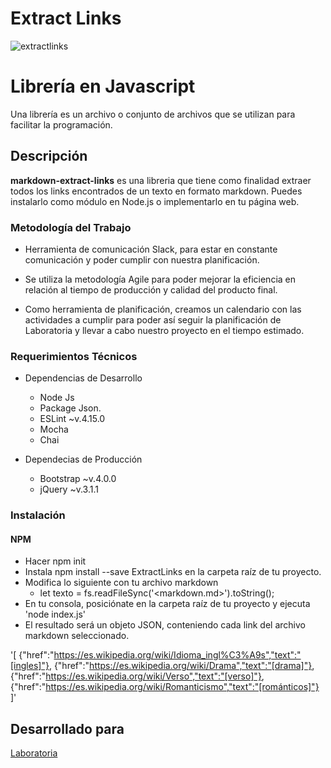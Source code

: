 # Extract Links
![extractlinks](https://user-images.githubusercontent.com/31572508/38247579-36a52d0a-371c-11e8-89e0-4f499787d68f.PNG)

# Librería en Javascript
Una librería es un archivo o conjunto de archivos que se utilizan para facilitar la programación.

## Descripción
**markdown-extract-links** es una libreria que tiene como finalidad extraer todos los links encontrados de un texto en formato markdown. Puedes instalarlo como módulo en Node.js o implementarlo en tu página web.

### Metodología del Trabajo

* Herramienta de comunicación Slack, para estar en constante comunicación y poder cumplir con nuestra planificación.

* Se utiliza la metodología Agile para poder mejorar la eficiencia en relación al tiempo de producción y calidad del producto final.

* Como herramienta de planificación, creamos un calendario con las actividades a cumplir para poder así seguir la planificación de Laboratoria y llevar a cabo nuestro proyecto en el tiempo estimado.

### Requerimientos Técnicos

* Dependencias de Desarrollo
  
  + Node Js
  + Package Json.
  + ESLint ~v.4.15.0
  + Mocha
  + Chai
  

* Dependecias de Producción
  
  + Bootstrap ~v.4.0.0
  + jQuery ~v.3.1.1

### Instalación
#### NPM
* Hacer npm init
* Instala npm install --save ExtractLinks en la carpeta raíz de tu proyecto.
* Modifica lo siguiente con tu archivo markdown
  + let texto = fs.readFileSync('<markdown.md>').toString();
* En tu consola, posiciónate en la carpeta raíz de tu proyecto y ejecuta 'node index.js'
* El resultado será un objeto JSON, conteniendo cada link del archivo markdown seleccionado.

'[
  {"href":"https://es.wikipedia.org/wiki/Idioma_ingl%C3%A9s","text":"[ingles]"},
  {"href":"https://es.wikipedia.org/wiki/Drama","text":"[drama]"},
  {"href":"https://es.wikipedia.org/wiki/Verso","text":"[verso]"},
  {"href":"https://es.wikipedia.org/wiki/Romanticismo","text":"[románticos]"}
]'

## Desarrollado para
[Laboratoria](http://www.laboratoria.la/)





